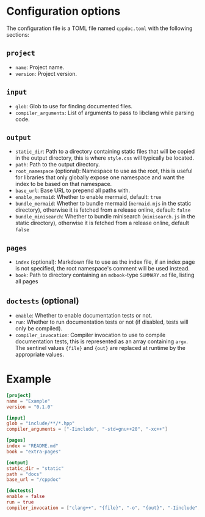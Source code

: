 # Configuration options
The configuration file is a TOML file named `cppdoc.toml` with the following sections:

## `project`
- `name`: Project name.
- `version`: Project version.

## `input`
- `glob`: Glob to use for finding documented files.
- `compiler_arguments`: List of arguments to pass to libclang while parsing code.

## `output`
- `static_dir`: Path to a directory containing static files that will be copied in the output directory, this is where `style.css` will typically be located.
- `path`: Path to the output directory.
- `root_namespace` (optional): Namespace to use as the root, this is useful for libraries that only globally expose one namespace and want the index to be based on that namespace.
- `base_url`: Base URL to prepend all paths with.
- `enable_mermaid`: Whether to enable mermaid, default: `true`
- `bundle_mermaid`: Whether to bundle mermaid (`mermaid.mjs` in the static directory), otherwise it is fetched from a release online, default: `false`
- `bundle_minisearch`: Whether to bundle minisearch (`minisearch.js` in the static directory), otherwise it is fetched from a release online, default `false`

## `pages`
- `index` (optional): Markdown file to use as the index file, if an index page is not specified, the root namespace's comment will be used instead.
- `book`: Path to directory containing an `mdbook`-type `SUMMARY.md` file, listing all pages

## `doctests` (optional)
- `enable`: Whether to enable documentation tests or not.
- `run`: Whether to run documentation tests or not (if disabled, tests will only be compiled).
- `compiler_invocation`: Compiler invocation to use to compile documentation tests, this is represented as an array containing `argv`. The sentinel values `{file}` and `{out}` are replaced at runtime by the appropriate values.


# Example

```toml
[project]
name = "Example"
version = "0.1.0"

[input]
glob = "include/**/*.hpp"
compiler_arguments = ["-Iinclude", "-std=gnu++20", "-xc++"]

[pages]
index = "README.md"
book = "extra-pages"

[output]
static_dir = "static"
path = "docs"
base_url = "/cppdoc"

[doctests]
enable = false 
run = true
compiler_invocation = ["clang++", "{file}", "-o", "{out}", "-Iinclude", "-std=c++20"]
```
